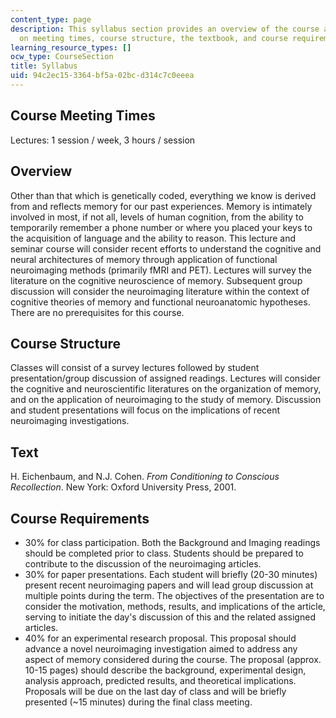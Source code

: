 ```yaml
---
content_type: page
description: This syllabus section provides an overview of the course and information
  on meeting times, course structure, the textbook, and course requirements.
learning_resource_types: []
ocw_type: CourseSection
title: Syllabus
uid: 94c2ec15-3364-bf5a-02bc-d314c7c0eeea
---
```


Course Meeting Times
--------------------

Lectures: 1 session / week, 3 hours / session

Overview
--------

Other than that which is genetically coded, everything we know is derived from and reflects memory for our past experiences. Memory is intimately involved in most, if not all, levels of human cognition, from the ability to temporarily remember a phone number or where you placed your keys to the acquisition of language and the ability to reason. This lecture and seminar course will consider recent efforts to understand the cognitive and neural architectures of memory through application of functional neuroimaging methods (primarily fMRI and PET). Lectures will survey the literature on the cognitive neuroscience of memory. Subsequent group discussion will consider the neuroimaging literature within the context of cognitive theories of memory and functional neuroanatomic hypotheses. There are no prerequisites for this course.

Course Structure
----------------

Classes will consist of a survey lectures followed by student presentation/group discussion of assigned readings. Lectures will consider the cognitive and neuroscientific literatures on the organization of memory, and on the application of neuroimaging to the study of memory. Discussion and student presentations will focus on the implications of recent neuroimaging investigations.

Text
----

H. Eichenbaum, and N.J. Cohen. _From Conditioning to Conscious Recollection_. New York: Oxford University Press, 2001.

Course Requirements
-------------------

*   30% for class participation. Both the Background and Imaging readings should be completed prior to class. Students should be prepared to contribute to the discussion of the neuroimaging articles.
*   30% for paper presentations. Each student will briefly (20-30 minutes) present recent neuroimaging papers and will lead group discussion at multiple points during the term. The objectives of the presentation are to consider the motivation, methods, results, and implications of the article, serving to initiate the day's discussion of this and the related assigned articles.
*   40% for an experimental research proposal. This proposal should advance a novel neuroimaging investigation aimed to address any aspect of memory considered during the course. The proposal (approx. 10-15 pages) should describe the background, experimental design, analysis approach, predicted results, and theoretical implications. Proposals will be due on the last day of class and will be briefly presented (~15 minutes) during the final class meeting.